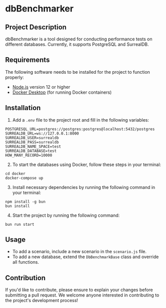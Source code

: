 # dbBenchmarker

## Project Description

dbBenchmarker is a tool designed for conducting performance tests on different databases. Currently, it supports PostgreSQL and SurrealDB.

## Requirements

The following software needs to be installed for the project to function properly:

- [Node.js](https://nodejs.org/) version 12 or higher
- [Docker Desktop](https://www.docker.com/products/docker-desktop) (for running Docker containers)

## Installation

1. Add a `.env` file to the project root and fill in the following variables:

```plaintext
POSTGRESQL_URL=postgres://postgres:postgres@localhost:5432/postgres
SURREALDB_URL=ws://127.0.0.1:8000
SURREALDB_USER=surrealdb
SURREALDB_PASS=surrealdb
SURREALDB_NAME_SPACE=test
SURREALDB_DATABASE=test
HOW_MANY_RECORD=10000
```

2. To start the databases using Docker, follow these steps in your terminal:

```plaintext
cd docker
docker-compose up
```


3. Install necessary dependencies by running the following command in your terminal:

```plaintext
npm install -g bun
bun install
```

4. Start the project by running the following command:
```plaintext
bun run start
```


## Usage

- To add a scenario, include a new scenario in the `scenario.js` file.
- To add a new database, extend the `DbBenchmarkBase` class and override all functions.

## Contribution

If you'd like to contribute, please ensure to explain your changes before submitting a pull request. We welcome anyone interested in contributing to the project's development process!

